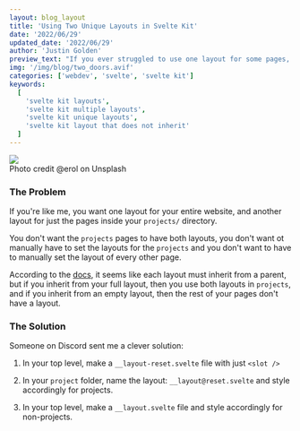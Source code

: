 ```yaml
---
layout: blog_layout
title: 'Using Two Unique Layouts in Svelte Kit'
date: '2022/06/29'
updated_date: '2022/06/29'
author: 'Justin Golden'
preview_text: "If you ever struggled to use one layout for some pages, and another layout that doesn't inherit from the base layout, read on."
img: '/img/blog/two_doors.avif'
categories: ['webdev', 'svelte', 'svelte kit']
keywords:
  [
    'svelte kit layouts',
    'svelte kit multiple layouts',
    'svelte kit unique layouts',
    'svelte kit layout that does not inherit'
  ]
---
```


<img src="/img/blog/two_doors.avif">
<figcaption>Photo credit @erol on Unsplash</figcaption>

### The Problem

If you're like me, you want one layout for your entire website, and another layout for just the pages inside your `projects/` directory.

You don't want the `projects` pages to have both layouts, you don't want ot manually have to set the layouts for the `projects` and you don't want to have to manually set the layout of every other page.

According to the [docs](https://kit.svelte.dev/docs/layouts), it seems like each layout must inherit from a parent, but if you inherit from your full layout, then you use both layouts in `projects`, and if you inherit from an empty layout, then the rest of your pages don't have a layout.

### The Solution

Someone on Discord sent me a clever solution:

1. In your top level, make a `__layout-reset.svelte` file with just `<slot />`

2. In your `project` folder, name the layout: `__layout@reset.svelte` and style accordingly for projects.

3. In your top level, make a `__layout.svelte` file and style accordingly for non-projects.
